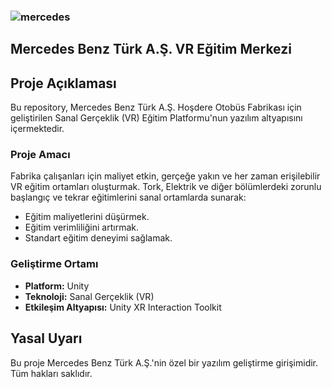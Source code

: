 ### ![mercedes](https://github.com/user-attachments/assets/38584101-8c82-4ab5-887c-e0f663b85706)

## Mercedes Benz Türk A.Ş. VR Eğitim Merkezi

## Proje Açıklaması

Bu repository, Mercedes Benz Türk A.Ş. Hoşdere Otobüs Fabrikası için geliştirilen Sanal Gerçeklik (VR) Eğitim Platformu'nun yazılım altyapısını içermektedir.

### Proje Amacı

Fabrika çalışanları için maliyet etkin, gerçeğe yakın ve her zaman erişilebilir VR eğitim ortamları oluşturmak. Tork, Elektrik ve diğer bölümlerdeki zorunlu başlangıç ve tekrar eğitimlerini sanal ortamlarda sunarak:
- Eğitim maliyetlerini düşürmek.
- Eğitim verimliliğini artırmak.
- Standart eğitim deneyimi sağlamak.

### Geliştirme Ortamı

- **Platform:** Unity
- **Teknoloji:** Sanal Gerçeklik (VR)
- **Etkileşim Altyapısı:** Unity XR Interaction Toolkit

## Yasal Uyarı

Bu proje Mercedes Benz Türk A.Ş.'nin özel bir yazılım geliştirme girişimidir. Tüm hakları saklıdır.
